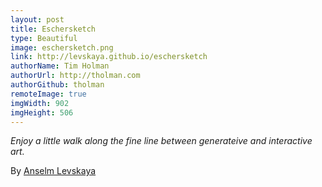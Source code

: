 ```yaml
---
layout: post
title: Eschersketch
type: Beautiful
image: eschersketch.png
link: http://levskaya.github.io/eschersketch
authorName: Tim Holman
authorUrl: http://tholman.com
authorGithub: tholman
remoteImage: true
imgWidth: 902
imgHeight: 506
---
```


_Enjoy a little walk along the fine line between generateive and interactive art._

By [Anselm Levskaya](http://www.anselmlevskaya.com/)
